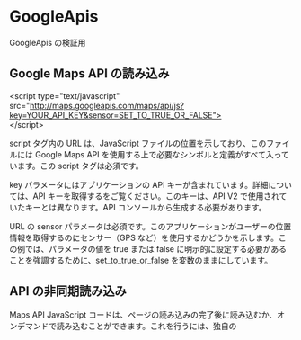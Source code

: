 # GoogleApis
GoogleApis の検証用


## Google Maps API の読み込み<br>
 \<script type="text/javascript" <br>
    src="http://maps.googleapis.com/maps/api/js?key=YOUR_API_KEY&sensor=SET_TO_TRUE_OR_FALSE"><br>
 \</script>

script タグ内の URL は、JavaScript ファイルの位置を示しており、このファイルには Google Maps API を使用する上で必要なシンボルと定義がすべて入っています。この script タグは必須です。

key パラメータにはアプリケーションの API キーが含まれています。詳細については、API キーを取得するをご覧ください。このキーは、API V2 で使用されていたキーとは異なります。API コンソールから生成する必要があります。

URL の sensor パラメータは必須です。このアプリケーションがユーザーの位置情報を取得するのにセンサー（GPS など）を使用するかどうかを示します。この例では、パラメータの値を true または false に明示的に設定する必要があることを強調するために、set_to_true_or_false を変数のままにしています。


 ## API の非同期読み込み
 Maps API JavaScript コードは、ページの読み込みの完了後に読み込むか、オンデマンドで読み込むことができます。これを行うには、独自の <script> タグを window.onload イベントへのレスポンスや関数コールに挿入します。さらに、Maps JavaScript API ブートストラップに対し、Maps JavaScript API コードが完全に読み込まれてからアプリケーション コードを実行するように指示する必要があります。そのためには、callback パラメータを使用します。このパラメータは、API の読み込み完了後に実行する関数を引数として受け取ります。

次のコードは、ページが完全に読み込まれてから Maps API を読み込み（window.onload を使用）、ページ内の <script> タグに Maps JavaScript API を書き込むようアプリケーションに指示しています。また、Maps API ブートストラップに callback=initialize を渡すことで、API の読み込みが完了してから initialize() 関数を実行するように、API に指示しています。
 
 
 
